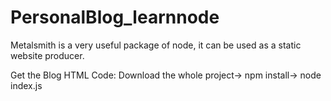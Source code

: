 # PersonalBlog_learnnode

Metalsmith is a very useful package of node, it can be used as a static website producer.

Get the Blog HTML Code:
Download the whole project-> npm install-> node index.js 
